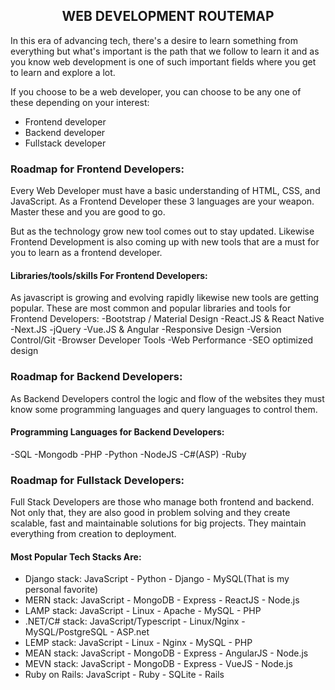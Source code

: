 <h2 align="center">WEB DEVELOPMENT ROUTEMAP</h2>

In this era of advancing tech, there's a desire to learn something from everything but what's important is the path that we follow to learn it 
and as you know web development is one of such important fields where you get to learn and explore a lot.

If you choose to be a web developer, you can choose to be any one of these depending on your interest:
- Frontend developer
- Backend developer
- Fullstack developer
 
### Roadmap for Frontend Developers:
Every Web Developer must have a basic understanding of HTML, CSS, and JavaScript. 
As a Frontend Developer these 3 languages are your weapon. Master these and you are good to go.

But as the technology grow new tool comes out to stay updated. Likewise Frontend Development is also coming up with new tools that are a must for you to learn as a frontend developer.

#### Libraries/tools/skills For Frontend Developers:
As javascript is growing and evolving rapidly likewise new tools are getting popular. These are most common and popular libraries and tools for Frontend Developers:
-Bootstrap / Material Design
-React.JS & React Native
-Next.JS
-jQuery
-Vue.JS & Angular
-Responsive Design
-Version Control/Git
-Browser Developer Tools
-Web Performance
-SEO optimized design

### Roadmap for Backend Developers:
As Backend Developers control the logic and flow of the websites they must know some programming languages and query languages to control them.

#### Programming Languages for Backend Developers:
-SQL
-Mongodb
-PHP
-Python
-NodeJS
-C#(ASP)
-Ruby

### Roadmap for Fullstack Developers:
Full Stack Developers are those who manage both frontend and backend. Not only that, they are also good in problem solving and they create scalable, fast and maintainable solutions for big projects.
They maintain everything from creation to deployment.

#### Most Popular Tech Stacks Are:

- Django stack: JavaScript - Python - Django - MySQL(That is my personal favorite)
- MERN stack: JavaScript - MongoDB - Express - ReactJS - Node.js
- LAMP stack: JavaScript - Linux - Apache - MySQL - PHP
- .NET/C# stack: JavaScript/Typescript - Linux/Nginx - MySQL/PostgreSQL - ASP.net
- LEMP stack: JavaScript - Linux - Nginx - MySQL - PHP
- MEAN stack: JavaScript - MongoDB - Express - AngularJS - Node.js
- MEVN stack: JavaScript - MongoDB - Express - VueJS - Node.js
- Ruby on Rails: JavaScript - Ruby - SQLite - Rails